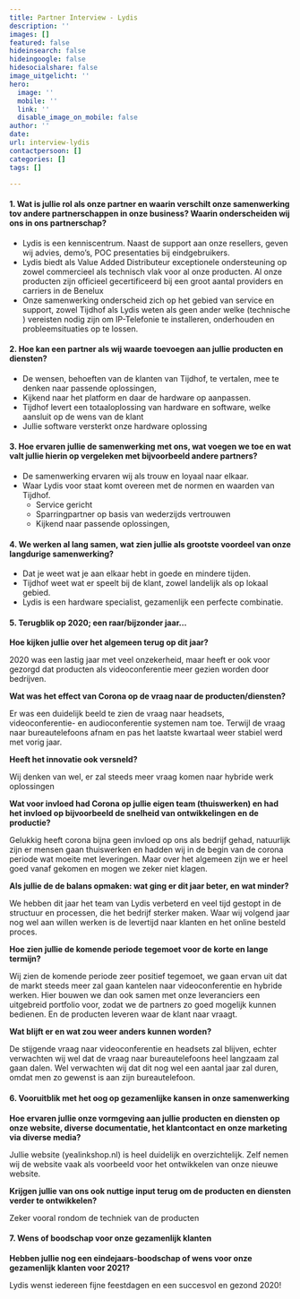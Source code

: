 ```yaml
---
title: Partner Interview - Lydis
description: ''
images: []
featured: false
hideinsearch: false
hideingoogle: false
hidesocialshare: false
image_uitgelicht: ''
hero:
  image: ''
  mobile: ''
  link: ''
  disable_image_on_mobile: false
author: ''
date: 
url: interview-lydis
contactpersoon: []
categories: []
tags: []

---
```

#### 1. Wat is jullie rol als onze partner en waarin verschilt onze samenwerking tov andere partnerschappen in onze business? Waarin onderscheiden wij ons in ons partnerschap?

* Lydis is een kenniscentrum. Naast de support aan onze resellers, geven wij advies, demo’s, POC presentaties bij eindgebruikers.
* Lydis biedt als Value Added Distributeur exceptionele ondersteuning op zowel commercieel als technisch vlak voor al onze producten. Al onze producten zijn officieel gecertificeerd bij een groot aantal providers en carriers  in de Benelux  
* Onze samenwerking onderscheid zich op het gebied van service en support, zowel Tijdhof als Lydis weten als geen ander welke (technische ) vereisten nodig zijn om IP-Telefonie te installeren, onderhouden en probleemsituaties op te lossen.

#### 2. Hoe kan een partner als wij waarde toevoegen aan jullie producten en diensten?

* De  wensen,  behoeften van de klanten van Tijdhof,  te vertalen, mee te denken  naar passende oplossingen,
* Kijkend naar het platform en daar de hardware op aanpassen.
* Tijdhof levert een totaaloplossing van hardware en software, welke aansluit op de wens van de klant
* Jullie software versterkt onze hardware oplossing

#### 3. Hoe ervaren jullie de samenwerking met ons, wat voegen we toe en wat valt jullie hierin op vergeleken met bijvoorbeeld andere partners?

* De samenwerking ervaren wij als trouw en loyaal naar elkaar.
* Waar Lydis voor staat komt overeen met de normen en waarden van Tijdhof.
  - Service gericht
  - Sparringpartner op basis van wederzijds vertrouwen 
  - Kijkend naar passende oplossingen,

#### 4. We werken al lang samen, wat zien jullie als grootste voordeel van onze langdurige samenwerking? 

* Dat je weet wat je aan elkaar hebt in goede en mindere tijden.
* Tijdhof weet wat er speelt bij de klant, zowel landelijk als op lokaal gebied.
* Lydis is een hardware specialist, gezamenlijk een perfecte combinatie.

#### 5. Terugblik op 2020; een raar/bijzonder jaar…

**Hoe kijken jullie over het algemeen terug op dit jaar?**

2020 was een lastig jaar met veel onzekerheid, maar heeft er ook voor gezorgd dat producten als videoconferentie meer gezien worden door bedrijven. 

**Wat was het effect van Corona op de vraag naar de producten/diensten?**

Er was een duidelijk beeld te zien de vraag naar headsets, videoconferentie- en audioconferentie systemen nam toe. Terwijl de vraag naar bureautelefoons afnam en pas het laatste kwartaal weer stabiel werd met vorig jaar. 

**Heeft het innovatie ook versneld?** 

Wij denken van wel, er zal steeds meer vraag komen naar hybride werk oplossingen  

**Wat voor invloed had Corona op jullie eigen team (thuiswerken) en had het invloed op bijvoorbeeld de snelheid van ontwikkelingen en de productie?** 

Gelukkig heeft corona bijna geen invloed op ons als bedrijf gehad, natuurlijk zijn er mensen gaan thuiswerken en hadden wij in de begin van de corona periode wat moeite met leveringen. Maar over het algemeen zijn we er heel goed vanaf gekomen en mogen we zeker niet klagen. 

**Als jullie de de balans opmaken: wat ging er dit jaar beter, en wat minder?**

We hebben dit jaar het team van Lydis verbeterd en veel tijd gestopt in de structuur en processen, die het bedrijf sterker maken. Waar wij volgend jaar nog wel aan willen werken is de levertijd naar klanten en het online besteld proces. 

**Hoe zien jullie de komende periode tegemoet voor de korte en lange termijn?**

Wij zien de komende periode zeer positief tegemoet, we gaan ervan uit dat de markt steeds meer zal gaan kantelen naar videoconferentie en hybride werken. Hier bouwen we dan ook samen met onze leveranciers een uitgebreid portfolio voor, zodat we de partners zo goed mogelijk kunnen bedienen. En de producten leveren waar de klant naar vraagt. 

**Wat blijft er en wat zou weer anders kunnen worden?**  

De stijgende vraag naar videoconferentie en headsets zal blijven, echter verwachten wij wel dat de vraag naar bureautelefoons heel langzaam zal gaan dalen. Wel verwachten wij dat dit nog wel een aantal jaar zal duren, omdat men zo gewenst is aan zijn bureautelefoon. 

#### 6. Vooruitblik met het oog op gezamenlijke kansen in onze samenwerking

**Hoe ervaren jullie onze vormgeving aan jullie producten en diensten op onze website, diverse documentatie, het klantcontact en onze marketing via diverse media?**

Jullie website (yealinkshop.nl) is heel duidelijk en overzichtelijk. Zelf nemen wij de website vaak als voorbeeld voor het ontwikkelen van onze nieuwe website.

**Krijgen jullie van ons ook nuttige input terug om de producten en diensten verder te ontwikkelen?**

Zeker vooral rondom de techniek van de producten

 

#### 7. Wens of boodschap voor onze gezamenlijk klanten

**Hebben jullie nog een eindejaars-boodschap of wens voor onze gezamenlijk klanten voor 2021?**

Lydis wenst iedereen fijne feestdagen en een succesvol en gezond 2020!
